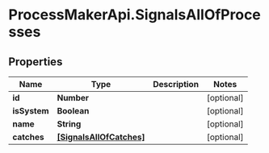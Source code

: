 # ProcessMakerApi.SignalsAllOfProcesses

## Properties

Name | Type | Description | Notes
------------ | ------------- | ------------- | -------------
**id** | **Number** |  | [optional] 
**isSystem** | **Boolean** |  | [optional] 
**name** | **String** |  | [optional] 
**catches** | [**[SignalsAllOfCatches]**](SignalsAllOfCatches.md) |  | [optional] 


